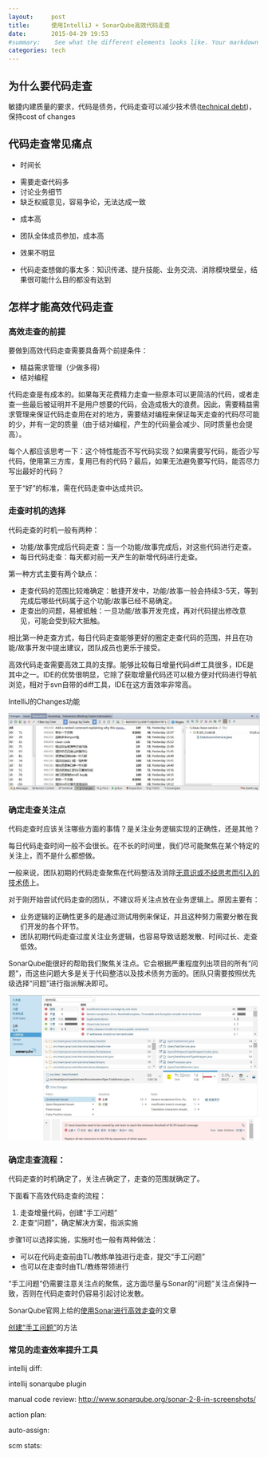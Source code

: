 ```yaml
---
layout:     post
title:      使用IntelliJ + SonarQube高效代码走查
date:       2015-04-29 19:53
#summary:    See what the different elements looks like. Your markdown has never looked better. I promise.
categories: tech
---
```

## 为什么要代码走查
敏捷内建质量的要求，代码是债务，代码走查可以减少技术债([technical debt](http://martinfowler.com/bliki/TechnicalDebt.html))，保持cost of changes

## 代码走查常见痛点
* 时间长
 + 需要走查代码多
 + 讨论业务细节
 + 缺乏权威意见，容易争论，无法达成一致
* 成本高
 + 团队全体成员参加，成本高
* 效果不明显
 + 代码走查想做的事太多：知识传递、提升技能、业务交流、消除模块壁垒，结果很可能什么目的都没有达到

## 怎样才能高效代码走查

### 高效走查的前提

要做到高效代码走查需要具备两个前提条件：

* 精益需求管理（少做多得）
* 结对编程

代码走查是有成本的。如果每天花费精力走查一些原本可以更简洁的代码，或者走查一些最后被证明并不是用户想要的代码，会造成极大的浪费。因此，需要精益需求管理来保证代码走查用在对的地方，需要结对编程来保证每天走查的代码尽可能的少，并有一定的质量（由于结对编程，产生的代码量会减少、同时质量也会提高）。

每个人都应该思考一下：这个特性能否不写代码实现？如果需要写代码，能否少写代码，使用第三方库，复用已有的代码？最后，如果无法避免要写代码，能否尽力写出最好的代码？

至于“好”的标准，需在代码走查中达成共识。

### 走查时机的选择

代码走查的时机一般有两种：

* 功能/故事完成后代码走查：当一个功能/故事完成后，对这些代码进行走查。
* 每日代码走查：每天都对前一天产生的新增代码进行走查。

第一种方式主要有两个缺点：

* 走查代码的范围比较难确定：敏捷开发中，功能/故事一般会持续3-5天，等到完成后哪些代码属于这个功能/故事已经不易确定。
* 走查出的问题，易被抵触：一旦功能/故事开发完成，再对代码提出修改意见，可能会受到较大抵触。

相比第一种走查方式，每日代码走查能够更好的圈定走查代码的范围，并且在功能/故事开发中提出建议，团队成员也更乐于接受。

高效代码走查需要高效工具的支撑。能够比较每日增量代码diff工具很多，IDE是其中之一。IDE的优势很明显，它除了获取增量代码还可以极方便对代码进行导航浏览，相对于svn自带的diff工具，IDE在这方面效率非常高。

IntelliJ的Changes功能

![IntelliJ的Changes功能](/images/diff.JPG)

### 确定走查关注点


代码走查时应该关注哪些方面的事情？是关注业务逻辑实现的正确性，还是其他？

每日代码走查时间一般不会很长。在不长的时间里，我们尽可能聚焦在某个特定的关注上，而不是什么都想做。

一般来说，团队初期的代码走查聚焦在代码整洁及消除[无意识或不经思考而引入的技术债](http://martinfowler.com/bliki/TechnicalDebtQuadrant.html)上。

对于刚开始尝试代码走查的团队，不建议将关注点放在业务逻辑上。原因主要有：

* 业务逻辑的正确性更多的是通过测试用例来保证，并且这种努力需要分散在我们开发的各个环节。
* 团队初期代码走查过度关注业务逻辑，也容易导致话题发散、时间过长、走查低效。

SonarQube能很好的帮助我们聚焦关注点。它会根据严重程度列出项目的所有“问题”，而这些问题大多是关于代码整洁以及技术债务方面的。团队只需要按照优先级选择“问题”进行指派解决即可。

![sonar-issue](/images/sonar-issue.JPG)

### 确定走查流程：
代码走查的时机确定了，关注点确定了，走查的范围就确定了。

下面看下高效代码走查的流程：

1. 走查增量代码，创建“手工问题”
2. 走查“问题”，确定解决方案，指派实施

步骤1可以选择实施，实施时也一般有两种做法：

* 可以在代码走查前由TL/教练单独进行走查，提交“手工问题”
* 也可以在走查时由TL/教练带领进行

“手工问题”仍需要注意关注点的聚焦，这方面尽量与Sonar的“问题”关注点保持一致，否则在代码走查时仍容易引起讨论发散。

SonarQube官网上给的[使用Sonar进行高效走查](http://www.sonarqube.org/effective-code-review-with-sonar/)的文章

[创建“手工问题”]()的方法


### 常见的走查效率提升工具
intellij diff:

intellij sonarqube plugin

manual code review:
http://www.sonarqube.org/sonar-2-8-in-screenshots/

action plan:

auto-assign:

scm stats:
